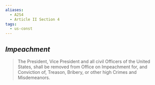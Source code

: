 ```yaml
---
aliases:
  - A2S4
  - Article II Section 4
tags:
  - us-const
---
```

## *Impeachment*

> The President, Vice President and all civil Officers of the United States, shall be removed from Office on Impeachment for, and Conviction of, Treason, Bribery, or other high Crimes and Misdemeanors.

